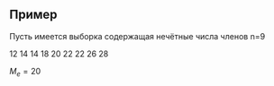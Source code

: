 ## Пример
 Пусть имеется выборка содержащая нечётные числа членов n=9

 12 14 14 18 20 22 22 26 28

 $M_e=20$